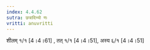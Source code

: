 ```yaml
---
index: 4.4.62
sutra: छत्रादिभ्यो णः
vritti: anuvritti
---
```


शीलम्  १/१  [4।4।61] , तत् १/१ [4।4।51], अस्य  ६/१ [4।4।51]